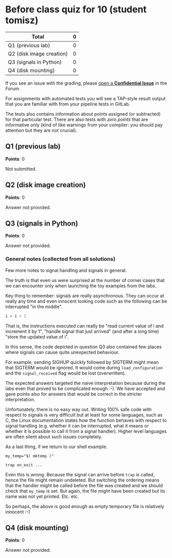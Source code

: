 # Before class quiz for 10 (student tomisz)

| Total                                            |     0 |
|--------------------------------------------------|------:|
| Q1 (previous lab)                                |     0 |
| Q2 (disk image creation)                         |     0 |
| Q3 (signals in Python)                           |     0 |
| Q4 (disk mounting)                               |     0 |

If you see an issue with the grading, please
[open a **Confidential Issue**](https://gitlab.mff.cuni.cz/teaching/nswi177/2022/common/forum/-/issues/new?issue[confidential]=true&issue[title]=Grading+Before+class+quiz+for+10)
in the _Forum_.


For assignments with automated tests you will see a TAP-style result output
that you are familiar with from your pipeline tests in GitLab.

The tests also contains information about points assigned (or subtracted)
for that particular test. There are also tests with _zero points_ that
are informative only (kind of like warnings from your compiler: you
should pay attention but they are not crucial).

## Q1 (previous lab)

**Points**: 0

Not submitted.


## Q2 (disk image creation)

**Points**: 0

Answer not provided.


## Q3 (signals in Python)

**Points**: 0

Answer not provided.


### General notes (collected from all solutions)

Few more notes to signal handling and signals in general.

The truth is that even us were surprised at the number of corner cases
that we can encounter only when launching the toy examples from the labs.

Key thing to remember: signals are really asynchronous. They can
occur at really any time and even innocent looking code such as
the following can be interrupted "in the middle".

```python
i = i + 1
```

That is, the instructions executed can really be "read current value of i
and increment it by 1", "handle signal that just arrived" (and after a long
time) "store the updated value of i".

In this sense, the code depicted in question Q3 also contained few places
where signals can cause quite unexpected behaviour.

For example, sending SIGHUP quickly followed by SIGTERM might mean that
SIGTERM would be ignored. It would come during `load_configuration` and
the `signal_received` flag would be lost (overwritten).

The expected answers targeted the naive interpretation because during the labs
even that proved to be complicated enough :-). We have accepted and gave
points also for answers that would be correct in the stricter interpretation.

Unfortunately, there is no easy way out. Writing 100% safe code with respect
to signals is very difficult but at least for some languages, such as C,
the Linux documentation states how the function behaves with respect to
signal handling (e.g. whether it can be interrupted, what it means or whether
it is possible to call it from a signal handler). Higher level languages
are often silent about such issues completely.

As a last thing, if we return to our shell example.

```shell
my_temp="$( mktemp )"

trap on_exit ...
```

Even this is wrong. Because the signal can arrive before `trap` is called,
hence the file might remain undeleted. But switching the ordering means
that the handler might be called before the file was created and we should
check that `my_temp` is set. But again, the file might have been created
but its name was not yet printed. Etc. etc.

So perhaps, the above is good enough as empty temporary file is relatively
innocent :-)


## Q4 (disk mounting)

**Points**: 0

Answer not provided.


